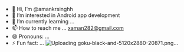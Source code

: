 - 👋 Hi, I’m @amankrsinghh
- 👀 I’m interested in Android app development
- 🌱 I’m currently learning ...
- 📫 How to reach me ... xaman282@gmail.com
- 😄 Pronouns: ...
- ⚡ Fun fact: ...
![Uploading goku-black-and-5120x2880-20871.png…]()

<!---
amankrsinghh/amankrsinghh is a ✨ special ✨ repository because its `README.md` (this file) appears on your GitHub profile.
You can click the Preview link to take a look at your changes.
--->
